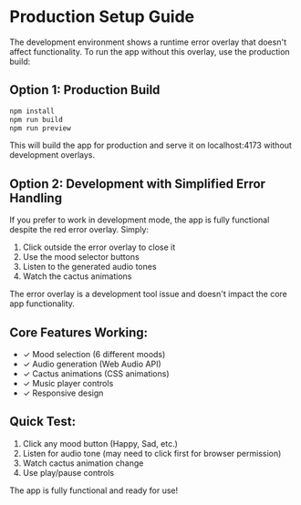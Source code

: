 # Production Setup Guide

The development environment shows a runtime error overlay that doesn't affect functionality. To run the app without this overlay, use the production build:

## Option 1: Production Build
```bash
npm install
npm run build
npm run preview
```

This will build the app for production and serve it on localhost:4173 without development overlays.

## Option 2: Development with Simplified Error Handling
If you prefer to work in development mode, the app is fully functional despite the red error overlay. Simply:

1. Click outside the error overlay to close it
2. Use the mood selector buttons
3. Listen to the generated audio tones
4. Watch the cactus animations

The error overlay is a development tool issue and doesn't impact the core app functionality.

## Core Features Working:
- ✓ Mood selection (6 different moods)
- ✓ Audio generation (Web Audio API)
- ✓ Cactus animations (CSS animations)
- ✓ Music player controls
- ✓ Responsive design

## Quick Test:
1. Click any mood button (Happy, Sad, etc.)
2. Listen for audio tone (may need to click first for browser permission)
3. Watch cactus animation change
4. Use play/pause controls

The app is fully functional and ready for use!